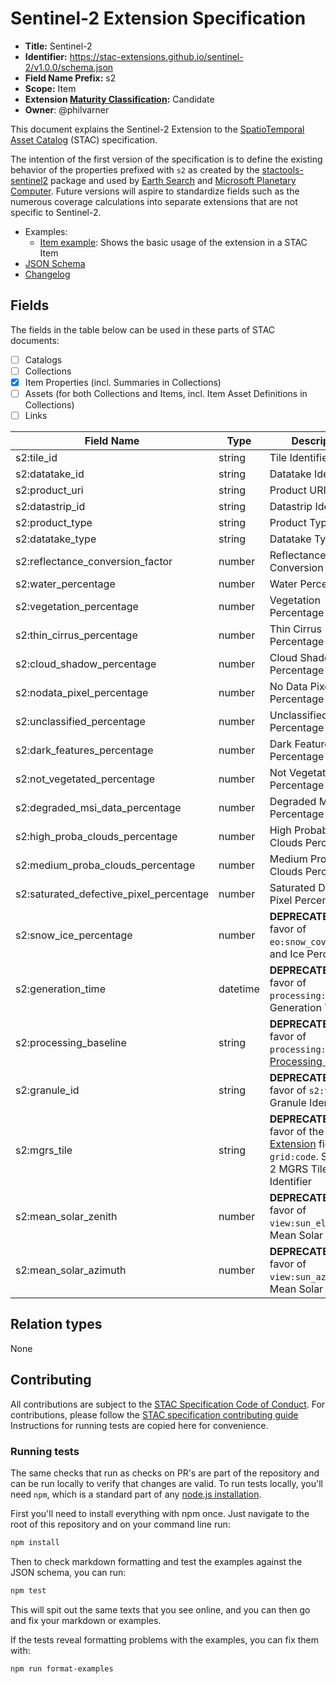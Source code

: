 # Sentinel-2 Extension Specification

- **Title:** Sentinel-2
- **Identifier:** <https://stac-extensions.github.io/sentinel-2/v1.0.0/schema.json>
- **Field Name Prefix:** s2
- **Scope:** Item
- **Extension [Maturity Classification](https://github.com/radiantearth/stac-spec/tree/master/extensions/README.md#extension-maturity):** Candidate
- **Owner**: @philvarner

This document explains the Sentinel-2 Extension to the [SpatioTemporal Asset Catalog](https://github.com/radiantearth/stac-spec) (STAC) specification.

The intention of the first version of the specification is to define the existing behavior of
the properties prefixed with `s2` as created by the [stactools-sentinel2](https://github.com/stactools-packages/sentinel2)
package and used by [Earth Search](https://earth-search.aws.element84.com/v1) and
[Microsoft Planetary Computer](https://planetarycomputer.microsoft.com/api/stac/v1). Future versions
will aspire to standardize fields such as the numerous coverage calculations into separate extensions
that are not specific to Sentinel-2.

- Examples:
  - [Item example](examples/item.json): Shows the basic usage of the extension in a STAC Item
- [JSON Schema](json-schema/schema.json)
- [Changelog](./CHANGELOG.md)

## Fields

The fields in the table below can be used in these parts of STAC documents:

- [ ] Catalogs
- [ ] Collections
- [x] Item Properties (incl. Summaries in Collections)
- [ ] Assets (for both Collections and Items, incl. Item Asset Definitions in Collections)
- [ ] Links

| Field Name                              | Type     | Description                                                  |
| --------------------------------------- | -------- | ------------------------------------------------------------ |
| s2:tile_id                              | string   | Tile Identifier                                              |
| s2:datatake_id                          | string   | Datatake Identifier                                          |
| s2:product_uri                          | string   | Product URI                                                  |
| s2:datastrip_id                         | string   | Datastrip Identifier                                         |
| s2:product_type                         | string   | Product Type                                                 |
| s2:datatake_type                        | string   | Datatake Type                                                |
| s2:reflectance_conversion_factor        | number   | Reflectance Conversion Factor                                |
| s2:water_percentage                     | number   | Water Percentage                                             |
| s2:vegetation_percentage                | number   | Vegetation Percentage                                        |
| s2:thin_cirrus_percentage               | number   | Thin Cirrus Percentage                                       |
| s2:cloud_shadow_percentage              | number   | Cloud Shadow Percentage                                      |
| s2:nodata_pixel_percentage              | number   | No Data Pixel Percentage                                     |
| s2:unclassified_percentage              | number   | Unclassified Percentage                                      |
| s2:dark_features_percentage             | number   | Dark Features Percentage                                     |
| s2:not_vegetated_percentage             | number   | Not Vegetated Percentage                                     |
| s2:degraded_msi_data_percentage         | number   | Degraded MSI Data Percentage                                 |
| s2:high_proba_clouds_percentage         | number   | High Probability Clouds Percentage                           |
| s2:medium_proba_clouds_percentage       | number   | Medium Probability Clouds Percentage                         |
| s2:saturated_defective_pixel_percentage | number   | Saturated Defective Pixel Percentage                         |
| s2:snow_ice_percentage                  | number   | **DEPRECATED** in favor of `eo:snow_cover`. Snow and Ice Percentage |
| s2:generation_time                      | datetime | **DEPRECATED** in favor of `processing:datetime`. Generation Time |
| s2:processing_baseline                  | string   | **DEPRECATED** in favor of `processing:version`. [Processing Baseline](https://sentinels.copernicus.eu/web/sentinel/technical-guides/sentinel-2-msi/processing-baseline) |
| s2:granule_id                           | string   | **DEPRECATED** in favor of `s2:tile_id`. Granule Identifier  |
| s2:mgrs_tile                            | string   | **DEPRECATED** in favor of the [MGRS Extension](https://github.com/stac-extensions/mgrs) fields and `grid:code`. Sentinel-2 MGRS Tile Identifier |
| s2:mean_solar_zenith                    | number   | **DEPRECATED** in favor of `view:sun_elevation`. Mean Solar Zenith |
| s2:mean_solar_azimuth                   | number   | **DEPRECATED** in favor of `view:sun_azimuth`. Mean Solar Azimuth |

## Relation types

None

## Contributing

All contributions are subject to the
[STAC Specification Code of Conduct](https://github.com/radiantearth/stac-spec/blob/master/CODE_OF_CONDUCT.md).
For contributions, please follow the
[STAC specification contributing guide](https://github.com/radiantearth/stac-spec/blob/master/CONTRIBUTING.md) Instructions
for running tests are copied here for convenience.

### Running tests

The same checks that run as checks on PR's are part of the repository and can be run locally to verify that changes are valid.
To run tests locally, you'll need `npm`, which is a standard part of any [node.js installation](https://nodejs.org/en/download/).

First you'll need to install everything with npm once. Just navigate to the root of this
repository and on your command line run:

```bash
npm install
```

Then to check markdown formatting and test the examples against the JSON schema, you can run:

```bash
npm test
```

This will spit out the same texts that you see online, and you can then go and fix your markdown or examples.

If the tests reveal formatting problems with the examples, you can fix them with:

```bash
npm run format-examples
```
